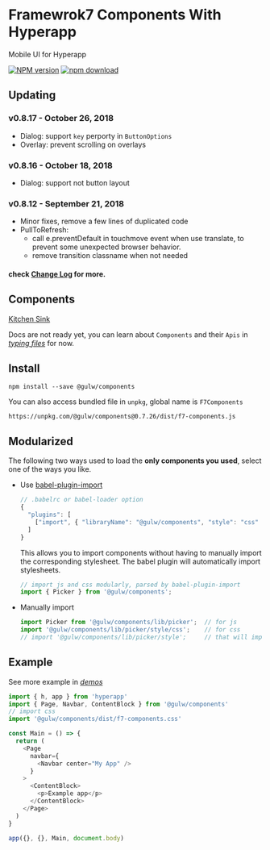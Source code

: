 # Framewrok7 Components With Hyperapp

Mobile UI for Hyperapp

[![NPM version][npm-image]][npm-url]
[![npm download][download-image]][download-url]

[npm-image]: https://img.shields.io/npm/v/@gulw/components.svg?style=flat-square
[npm-url]: https://www.npmjs.com/package/@gulw/components
[download-image]: https://img.shields.io/npm/dm/@gulw/components.svg?style=flat-square
[download-url]: https://www.npmjs.com/package/@gulw/components

## Updating

### v0.8.17 - October 26, 2018
  * Dialog: support `key` perporty in `ButtonOptions`
  * Overlay: prevent scrolling on overlays

### v0.8.16 - October 18, 2018
  * Dialog: support not button layout

### v0.8.12 - September 21, 2018
  * Minor fixes, remove a few lines of duplicated code
  * PullToRefresh:
     * call e.preventDefault in touchmove event when use translate, to prevent some unexpected browser behavior.
     * remove transition classname when not needed


#### check [Change Log](https://github.com/venecy/f7c/blob/master/CHANGELOG.md) for more.


## Components

[Kitchen Sink](https://venecy.github.io/f7c/kitchen-sink/)

Docs are not ready yet, 
you can learn about `Components` and their `Apis` in *[typing files](https://github.com/venecy/f7c/tree/master/components)* for now.


## Install

    npm install --save @gulw/components

You can also access bundled file in `unpkg`, global name is `F7Components`

    https://unpkg.com/@gulw/components@0.7.26/dist/f7-components.js


## Modularized

The following two ways used to load the **only components you used**, select one of the ways you like.

- Use [babel-plugin-import](https://github.com/ant-design/babel-plugin-import)

   ```js
   // .babelrc or babel-loader option
   {
     "plugins": [
       ["import", { "libraryName": "@gulw/components", "style": "css" }] // `style: true` for less
     ]
   }
   ```

   This allows you to import components without having to manually import the corresponding stylesheet. The babel plugin will automatically import stylesheets.

   ```jsx
   // import js and css modularly, parsed by babel-plugin-import
   import { Picker } from '@gulw/components';
   ```

- Manually import

   ```jsx
   import Picker from '@gulw/components/lib/picker';  // for js
   import '@gulw/components/lib/picker/style/css';    // for css
   // import '@gulw/components/lib/picker/style';     // that will import less
   ```


## Example

See more example in *[demos](https://github.com/venecy/f7c/tree/master/kitchen-sink/demos)*

```js
import { h, app } from 'hyperapp'
import { Page, Navbar, ContentBlock } from '@gulw/components'
// import css
import '@gulw/components/dist/f7-components.css'

const Main = () => {
  return (
    <Page
      navbar={
        <Navbar center="My App" />
      }
    >
      <ContentBlock>
        <p>Example app</p>
      </ContentBlock>
    </Page>
  )
}

app({}, {}, Main, document.body)

```
